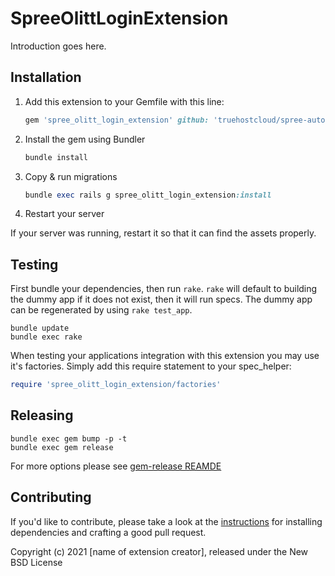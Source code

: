 # SpreeOlittLoginExtension

Introduction goes here.

## Installation

1. Add this extension to your Gemfile with this line:

    ```ruby
    gem 'spree_olitt_login_extension' github: 'truehostcloud/spree-autologin' branch: 'dev'
    ```

2. Install the gem using Bundler

    ```ruby
    bundle install
    ```

3. Copy & run migrations

    ```ruby
    bundle exec rails g spree_olitt_login_extension:install
    ```

4. Restart your server

  If your server was running, restart it so that it can find the assets properly.

## Testing

First bundle your dependencies, then run `rake`. `rake` will default to building the dummy app if it does not exist, then it will run specs. The dummy app can be regenerated by using `rake test_app`.

```shell
bundle update
bundle exec rake
```

When testing your applications integration with this extension you may use it's factories.
Simply add this require statement to your spec_helper:

```ruby
require 'spree_olitt_login_extension/factories'
```

## Releasing

```shell
bundle exec gem bump -p -t
bundle exec gem release
```

For more options please see [gem-release REAMDE](https://github.com/svenfuchs/gem-release)

## Contributing

If you'd like to contribute, please take a look at the
[instructions](CONTRIBUTING.md) for installing dependencies and crafting a good
pull request.

Copyright (c) 2021 [name of extension creator], released under the New BSD License
